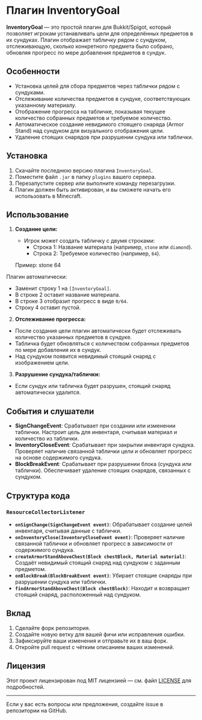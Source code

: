 # Плагин InventoryGoal

**InventoryGoal** — это простой плагин для Bukkit/Spigot, который позволяет игрокам устанавливать цели для определённых предметов в их сундуках. Плагин отображает табличку рядом с сундуком, отслеживающую, сколько конкретного предмета было собрано, обновляя прогресс по мере добавления предметов в сундук.

## Особенности

- Установка целей для сбора предметов через таблички рядом с сундуками.
- Отслеживание количества предметов в сундуке, соответствующих указанному материалу.
- Отображение прогресса на табличке, показывая текущее количество собранных предметов и требуемое количество.
- Автоматическое создание невидимого стоящего снаряда (Armor Stand) над сундуком для визуального отображения цели.
- Удаление стоящих снарядов при разрушении сундука или таблички.

## Установка

1. Скачайте последнюю версию плагина `InventoryGoal`.
2. Поместите файл `.jar` в папку `plugins` вашего сервера.
3. Перезапустите сервер или выполните команду перезагрузки.
4. Плагин должен быть активирован, и вы сможете начать его использовать в Minecraft.

## Использование

1. **Создание цели:**
   - Игрок может создать табличку с двумя строками:
     - Строка 1: Название материала (например, `stone` или `diamond`).
     - Строка 2: Требуемое количество (например, `64`).
   
   Пример:
    stone
    64


Плагин автоматически:
- Заменит строку 1 на `[InventoryGoal]`.
- В строке 2 оставит название материала.
- В строке 3 отобразит прогресс в виде `0/64`.
- Строку 4 оставит пустой.

2. **Отслеживание прогресса:**
- После создания цели плагин автоматически будет отслеживать количество указанных предметов в сундуке.
- Табличка будет обновляться с количеством собранных предметов по мере добавления их в сундук.
- Над сундуком появится невидимый стоящий снаряд с изображением цели.

3. **Разрушение сундука/таблички:**
- Если сундук или табличка будет разрушен, стоящий снаряд автоматически удалится.

## События и слушатели

- **SignChangeEvent**: Срабатывает при создании или изменении таблички. Настроит цель для инвентаря, считывая материал и количество из таблички.
- **InventoryCloseEvent**: Срабатывает при закрытии инвентаря сундука. Проверяет наличие связанной таблички цели и обновляет прогресс на основе содержимого сундука.
- **BlockBreakEvent**: Срабатывает при разрушении блока (сундука или таблички). Обеспечивает удаление стоящих снарядов, связанных с сундуком.

## Структура кода

### `ResourceCollectorListener`

- **`onSignChange(SignChangeEvent event)`**: Обрабатывает создание целей инвентаря, считывая данные с таблички.
- **`onInventoryClose(InventoryCloseEvent event)`**: Проверяет наличие связанной таблички и обновляет прогресс в зависимости от содержимого сундука.
- **`createArmorStandAboveChest(Block chestBlock, Material material)`**: Создаёт невидимый стоящий снаряд над сундуком с заданным предметом.
- **`onBlockBreak(BlockBreakEvent event)`**: Убирает стоящие снаряды при разрушении сундука или таблички.
- **`findArmorStandAboveChest(Block chestBlock)`**: Находит и возвращает стоящий снаряд, расположенный над сундуком.

## Вклад

1. Сделайте форк репозитория.
2. Создайте новую ветку для вашей фичи или исправления ошибки.
3. Зафиксируйте ваши изменения и отправьте их в ваш форк.
4. Откройте pull request с чётким описанием ваших изменений.

## Лицензия

Этот проект лицензирован под MIT лицензией — см. файл [LICENSE](LICENSE) для подробностей.

---

Если у вас есть вопросы или предложения, создайте issue в репозитории на GitHub.
